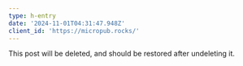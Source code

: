 ```yaml
---
type: h-entry
date: '2024-11-01T04:31:47.948Z'
client_id: 'https://micropub.rocks/'
---
```

This post will be deleted, and should be restored after undeleting it.
